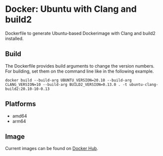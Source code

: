 # Docker: Ubuntu with Clang and build2

Dockerfile to generate Ubuntu-based Dockerimage with Clang and build2 installed.

## Build

The Dockerfile provides build arguments to change the version numbers.
For building, set them on the command line like in the following example.

    docker build --build-arg UBUNTU_VERSION=20.10 --build-arg CLANG_VERSION=10 --build-arg BUILD2_VERSION=0.13.0 . -t ubuntu-clang-build2:20.10-10-0.13

## Platforms
- amd64
- arm64

## Image

Current images can be found on [Docker Hub](https://hub.docker.com/r/lyrahgames/ubuntu-clang-build2).

